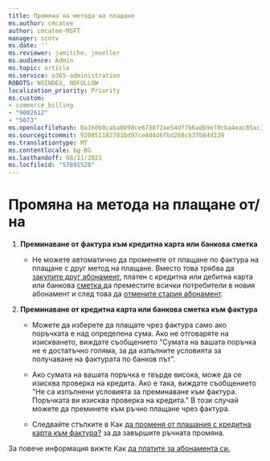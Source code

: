 ```yaml
---
title: Промяна на метода на плащане
ms.author: cmcatee
author: cmcatee-MSFT
manager: scotv
ms.date: ''
ms.reviewer: jamitche, jmueller
ms.audience: Admin
ms.topic: article
ms.service: o365-administration
ROBOTS: NOINDEX, NOFOLLOW
localization_priority: Priority
ms.custom:
- commerce_billing
- "9002612"
- "5073"
ms.openlocfilehash: 0a160b0caba0098ce678872ae54df7b6ad69e78cba4eac85ac15567f2e75a8c7
ms.sourcegitcommit: 920051182781bd97ce4d4d6fbd268cb37b84d239
ms.translationtype: MT
ms.contentlocale: bg-BG
ms.lasthandoff: 08/11/2021
ms.locfileid: "57891520"
---
```

# <a name="change-payment-method-fromto"></a>Промяна на метода на плащане от/на

1. **Преминаване от фактура към кредитна карта или банкова сметка**

    - Не можете автоматично да променяте от плащане по фактура на плащане с друг метод на плащане. Вместо това трябва да [закупите друг абонамент,](https://docs.microsoft.com/microsoft-365/commerce/try-or-buy-microsoft-365#buy-a-different-subscription) платен с кредитна или дебитна карта или банкова [сметка,](https://docs.microsoft.com/microsoft-365/commerce/subscriptions/move-users-different-subscription)да преместите всички потребители в новия абонамент и след това да [отмените стария абонамент](https://docs.microsoft.com/microsoft-365/commerce/subscriptions/cancel-your-subscription).

2. **Преминаване от кредитна карта или банкова сметка към фактура**

    - Можете да изберете да плащате чрез фактура само ако поръчката е над определена сума. Ако не отговаряте на изискването, виждате съобщението "Сумата на вашата поръчка не е достатъчно голяма, за да изпълните условията за получаване на фактурата по банков път".

    - Ако сумата на вашата поръчка е твърде висока, може да се изисква проверка на кредита. Ако е така, виждате съобщението "Не са изпълнени условията за преминаване към фактура. Поръчката ви изисква проверка на кредита." В този случай можете да преминете към ръчно плащане чрез фактура.

    - Следвайте стъпките в Как [да променя от плащания с кредитна карта към фактура?](how-do-i-change-from-credit-card-payments-to-invoice.md) за да завършите ръчната промяна.

За повече информация вижте Как [да платите за абонамента си.](https://docs.microsoft.com/microsoft-365/commerce/billing-and-payments/pay-for-your-subscription)
